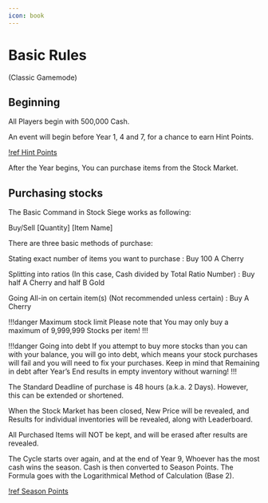 ```yaml
---
icon: book
--- 
```

# Basic Rules
(Classic Gamemode)

## Beginning

All Players begin with 500,000 Cash.

An event will begin before Year 1, 4 and 7, for a chance to earn Hint Points.

[!ref Hint Points](/mechanics/hint-points)

After the Year begins, You can purchase items from the Stock Market.


## Purchasing stocks

The Basic Command in Stock Siege works as following:

Buy/Sell [Quantity] [Item Name]

There are three basic methods of purchase:


Stating exact number of items you want to purchase
:   Buy 100 A Cherry

Splitting into ratios (In this case, Cash divided by Total Ratio Number)
:   Buy half A Cherry and half B Gold

Going All-in on certain item(s) (Not recommended unless certain)
:   Buy A Cherry


!!!danger Maximum stock limit
Please note that You may only buy a maximum of 9,999,999 Stocks per item!
!!!

!!!danger Going into debt
If you attempt to buy more stocks than you can with your balance, you will go into debt, which means your stock purchases will fail and you will need to fix your purchases.
Keep in mind that Remaining in debt after Year’s End results in empty inventory without warning!
!!!

The Standard Deadline of purchase is 48 hours (a.k.a. 2 Days). However, this can be extended or shortened.

When the Stock Market has been closed, New Price will be revealed, and Results for individual inventories will be revealed, along with Leaderboard.

All Purchased Items will NOT be kept, and will be erased after results are revealed.

The Cycle starts over again, and at the end of Year 9, Whoever has the most cash wins the season.
Cash is then converted to Season Points. The Formula goes with the Logarithmical Method of Calculation (Base 2).

[!ref Season Points](/mechanics/season-points)
